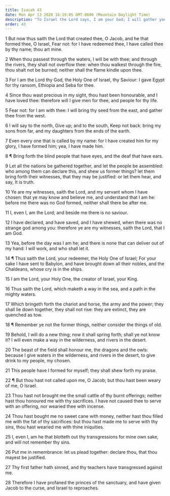 ```yaml
---
title: Isaiah 43
date: Mon Apr 13 2020 16:19:05 GMT-0600 (Mountain Daylight Time)
description: "To Israel the Lord says, I am your God; I will gather your descendants; beside me there is no Savior; you are my witnesses."
order: 43
---
```


1 But now thus saith the Lord that created thee, O Jacob, and he that formed thee, O Israel, Fear not: for I have redeemed thee, I have called thee by thy name; thou art mine.

2 When thou passest through the waters, I will be with thee; and through the rivers, they shall not overflow thee: when thou walkest through the fire, thou shalt not be burned; neither shall the flame kindle upon thee.

3 For I am the Lord thy God, the Holy One of Israel, thy Saviour: I gave Egypt for thy ransom, Ethiopia and Seba for thee.

4 Since thou wast precious in my sight, thou hast been honourable, and I have loved thee: therefore will I give men for thee, and people for thy life.

5 Fear not: for I am with thee: I will bring thy seed from the east, and gather thee from the west.

6 I will say to the north, Give up; and to the south, Keep not back: bring my sons from far, and my daughters from the ends of the earth.

7 Even every one that is called by my name: for I have created him for my glory, I have formed him; yea, I have made him.

8 ¶ Bring forth the blind people that have eyes, and the deaf that have ears.

9 Let all the nations be gathered together, and let the people be assembled: who among them can declare this, and shew us former things? let them bring forth their witnesses, that they may be justified: or let them hear, and say, It is truth.

10 Ye are my witnesses, saith the Lord, and my servant whom I have chosen: that ye may know and believe me, and understand that I am he: before me there was no God formed, neither shall there be after me.

11 I, even I, am the Lord; and beside me there is no saviour.

12 I have declared, and have saved, and I have shewed, when there was no strange god among you: therefore ye are my witnesses, saith the Lord, that I am God.

13 Yea, before the day was I am he; and there is none that can deliver out of my hand: I will work, and who shall let it.

14 ¶ Thus saith the Lord, your redeemer, the Holy One of Israel; For your sake I have sent to Babylon, and have brought down all their nobles, and the Chaldeans, whose cry is in the ships.

15 I am the Lord, your Holy One, the creator of Israel, your King.

16 Thus saith the Lord, which maketh a way in the sea, and a path in the mighty waters.

17 Which bringeth forth the chariot and horse, the army and the power; they shall lie down together, they shall not rise: they are extinct, they are quenched as tow.

18 ¶ Remember ye not the former things, neither consider the things of old.

19 Behold, I will do a new thing; now it shall spring forth; shall ye not know it? I will even make a way in the wilderness, and rivers in the desert.

20 The beast of the field shall honour me, the dragons and the owls: because I give waters in the wilderness, and rivers in the desert, to give drink to my people, my chosen.

21 This people have I formed for myself; they shall shew forth my praise.

22 ¶ But thou hast not called upon me, O Jacob; but thou hast been weary of me, O Israel.

23 Thou hast not brought me the small cattle of thy burnt offerings; neither hast thou honoured me with thy sacrifices. I have not caused thee to serve with an offering, nor wearied thee with incense.

24 Thou hast bought me no sweet cane with money, neither hast thou filled me with the fat of thy sacrifices: but thou hast made me to serve with thy sins, thou hast wearied me with thine iniquities.

25 I, even I, am he that blotteth out thy transgressions for mine own sake, and will not remember thy sins.

26 Put me in remembrance: let us plead together: declare thou, that thou mayest be justified.

27 Thy first father hath sinned, and thy teachers have transgressed against me.

28 Therefore I have profaned the princes of the sanctuary, and have given Jacob to the curse, and Israel to reproaches.
